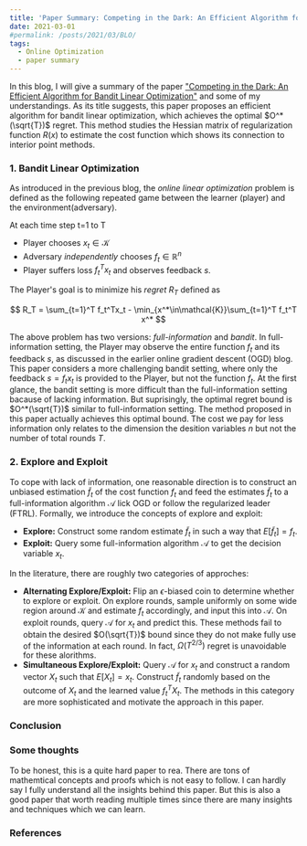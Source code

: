```yaml
---
title: 'Paper Summary: Competing in the Dark: An Efficient Algorithm for Bandit Linear Optimization'
date: 2021-03-01
#permalink: /posts/2021/03/BLO/
tags:
  - Online Optimization
  - paper summary
---
```


In this blog, I will give a summary of the paper ["Competing in the Dark: An Efficient Algorithm for Bandit Linear Optimization"](http://web.eecs.umich.edu/~jabernet/123-Abernethy.pdf) and some of my understandings. As its title suggests, this paper proposes an efficient algorithm for bandit linear optimization, which achieves the optimal $O^*(\sqrt{T})$ regret. This method studies the Hessian matrix of regularization function $R(x)$ to estimate the cost function which shows its connection to interior point methods.

### 1. Bandit Linear Optimization

As introduced in the previous blog, the *online linear optimization* problem is defined as the following repeated game between the learner (player) and the environment(adversary).

At each time step t=1 to T
- Player chooses $x_t \in \mathcal{K}$
- Adversary *independently* chooses $f_t\in \mathbb{R}^n$
- Player suffers loss $f_t^T x_t$ and observes feedback $s$.

The Player's goal is to minimize his *regret* $R_T$ defined as 

$$
R_T = \sum_{t=1}^T f_t^Tx_t - \min_{x^*\in\mathcal{K}}\sum_{t=1}^T f_t^T x^*
$$

The above problem has two versions: *full-information* and *bandit*. In full-information setting, the Player may observe the entire function $f_t$ and its feedback $s$, as discussed in the earlier online gradient descent (OGD) blog. This paper considers a more challenging bandit setting, where only the feedback $s=f_t x_t$ is provided to the Player, but not the function $f_t$. At the first glance, the bandit setting is more difficult than the full-information setting bacause of lacking information. But suprisingly, the optimal regret bound is $O^*(\sqrt{T})$ similar to full-information setting. The method proposed in this paper actually achieves this optimal bound. The cost we pay for less information only relates to the dimension the desition variables $n$ but not the number of total rounds $T$.

### 2. Explore and Exploit

To cope with lack of information, one reasonable direction is to construct an unbiased estimation $\tilde{f}_t$ of the cost function $f_t$ and feed the estimates $\tilde{f}_t$ to a full-information algorithm $\mathcal{A}$ lick OGD or follow the regularized leader (FTRL). Formally, we introduce the concepts of explore and exploit:

- **Explore:** Construct some random estimate $\tilde{f}_t$ in such a way that $E[\tilde{f}_t]=f_t$.
- **Exploit:** Query some full-information algorithm $\mathcal{A}$ to get the decision variable $x_t$.

In the literature, there are roughly two categories of approches:

- **Alternating Explore/Exploit:** Flip an $\epsilon$-biased coin to determine whether to explore or exploit. On explore rounds, sample uniformly on some wide region around $\mathcal{K}$ and estimate $f_t$ accordingly, and input this into $\mathcal{A}$. On exploit rounds, query $\mathcal{A}$ for $x_t$ and predict this. These methods fail to obtain the desired $O(\sqrt{T})$ bound since they do not make fully use of the information at each round. In fact, $\Omega(T^{2/3})$ regret is unavoidable for these alorithms.
- **Simultaneous Explore/Exploit:** Query $\mathcal{A}$ for $x_t$ and construct a random vector $X_t$ such that $E[X_t] = x_t$. Construct $\tilde{f}_t$ randomly based on the outcome of $X_t$ and the learned value $f_t^T X_t$. The methods in this category are more sophisticated and motivate the approach in this paper.

### Conclusion

### Some thoughts

To be honest, this is a quite hard paper to rea. There are tons of mathemtical concepts and proofs which is not easy to follow. I can hardly say I fully understand all the insights behind this paper. But this is also a good paper that worth reading multiple times since there are many insights and techniques which we can learn.

### References
